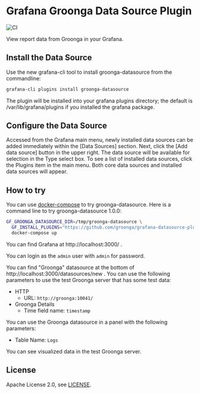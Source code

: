 # Grafana Groonga Data Source Plugin

![CI](https://github.com/groonga/grafana-datasource-plugin-groonga/workflows/CI/badge.svg)

View report data from Groonga in your Grafana.

## Install the Data Source
Use the new grafana-cli tool to install groonga-datasource from the commandline:

```bash
grafana-cli plugins install groonga-datasource
```

The plugin will be installed into your grafana plugins directory; the default is /var/lib/grafana/plugins if you installed the grafana package.

## Configure the Data Source

Accessed from the Grafana main menu, newly installed data sources can be added immediately within the [Data Sources] section.
Next, click the [Add data source] button in the upper right. The data source will be available for selection in the Type select box.
To see a list of installed data sources, click the Plugins item in the main menu. Both core data sources and installed data sources will appear.

## How to try

You can use [docker-compose](https://docs.docker.com/compose/) to try
groonga-datasource. Here is a command line to try groonga-datasource
1.0.0:

```bash
GF_GROONGA_DATASOURCE_DIR=/tmp/groonga-datasource \
  GF_INSTALL_PLUGINS="https://github.com/groonga/grafana-datasource-plugin-groonga/releases/download/1.0.0/groonga-datasource-1.0.0.zip;groonga-datasource" \
  docker-compose up
```

You can find Grafana at http://localhost:3000/ .

You can login as the `admin` user with `admin` for password.

You can find "Groonga" datasource at the bottom of
http://localhost:3000/datasources/new . You can use the following
parameters to use the test Groonga server that has some test data:

  * HTTP
    * URL: `http://groonga:10041/`
  * Groonga Details
    * Time field name: `timestamp`

You can use the Groonga datasource in a panel with the following
parameters:

  * Table Name: `Logs`

You can see visualized data in the test Groonga server.

## License

Apache License 2.0, see [LICENSE](LICENSE).
